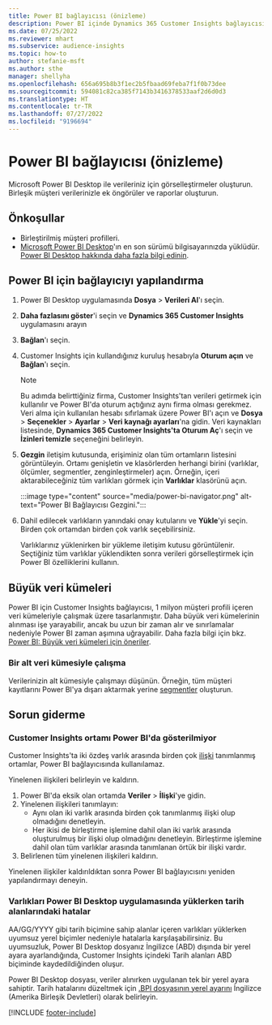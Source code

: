 ```yaml
---
title: Power BI bağlayıcısı (önizleme)
description: Power BI içinde Dynamics 365 Customer Insights bağlayıcısının nasıl kullanıldığını öğrenin.
ms.date: 07/25/2022
ms.reviewer: mhart
ms.subservice: audience-insights
ms.topic: how-to
author: stefanie-msft
ms.author: sthe
manager: shellyha
ms.openlocfilehash: 656a695b8b3f1ec2b5fbaad69feba7f1f0b73dee
ms.sourcegitcommit: 594081c82ca385f7143b3416378533aaf2d6d0d3
ms.translationtype: HT
ms.contentlocale: tr-TR
ms.lasthandoff: 07/27/2022
ms.locfileid: "9196694"
---
```

# <a name="power-bi-connector-preview"></a>Power BI bağlayıcısı (önizleme)

Microsoft Power BI Desktop ile verileriniz için görselleştirmeler oluşturun. Birleşik müşteri verilerinizle ek öngörüler ve raporlar oluşturun.

## <a name="prerequisites"></a>Önkoşullar

- Birleştirilmiş müşteri profilleri.
- [Microsoft Power BI Desktop](https://powerbi.microsoft.com/desktop/)'ın en son sürümü bilgisayarınızda yüklüdür. [Power BI Desktop hakkında daha fazla bilgi edinin](/power-bi/desktop-what-is-desktop).

## <a name="configure-the-connector-for-power-bi"></a>Power BI için bağlayıcıyı yapılandırma

1. Power BI Desktop uygulamasında **Dosya** > **Verileri Al**'ı seçin.

1. **Daha fazlasını göster**'i seçin ve **Dynamics 365 Customer Insights** uygulamasını arayın

1. **Bağlan**'ı seçin.

1. Customer Insights için kullandığınız kuruluş hesabıyla **Oturum açın** ve **Bağlan**'ı seçin.
   > [!NOTE]
   > Bu adımda belirttiğiniz firma, Customer Insights'tan verileri getirmek için kullanılır ve Power BI'da oturum açtığınız aynı firma olması gerekmez. Veri alma için kullanılan hesabı sıfırlamak üzere Power BI'ı açın ve **Dosya** > **Seçenekler** > **Ayarlar** > **Veri kaynağı ayarları**'na gidin. Veri kaynakları listesinde, **Dynamics 365 Customer Insights'ta Oturum Aç**'ı seçin ve **İzinleri temizle** seçeneğini belirleyin.  

1. **Gezgin** iletişim kutusunda, erişiminiz olan tüm ortamların listesini görüntüleyin. Ortamı genişletin ve klasörlerden herhangi birini (varlıklar, ölçümler, segmentler, zenginleştirmeler) açın. Örneğin, içeri aktarabileceğiniz tüm varlıkları görmek için **Varlıklar** klasörünü açın.

   :::image type="content" source="media/power-bi-navigator.png" alt-text="Power BI Bağlayıcısı Gezgini.":::

1. Dahil edilecek varlıkların yanındaki onay kutularını ve **Yükle**'yi seçin. Birden çok ortamdan birden çok varlık seçebilirsiniz.

   Varlıklarınız yüklenirken bir yükleme iletişim kutusu görüntülenir. Seçtiğiniz tüm varlıklar yüklendikten sonra verileri görselleştirmek için Power BI özelliklerini kullanın.

## <a name="large-data-sets"></a>Büyük veri kümeleri

Power BI için Customer Insights bağlayıcısı, 1 milyon müşteri profili içeren veri kümeleriyle çalışmak üzere tasarlanmıştır. Daha büyük veri kümelerinin alınması işe yarayabilir, ancak bu uzun bir zaman alır ve sınırlamalar nedeniyle Power BI zaman aşımına uğrayabilir. Daha fazla bilgi için bkz. [Power BI: Büyük veri kümeleri için öneriler](/power-bi/admin/service-premium-what-is#large-datasets).

### <a name="work-with-a-subset-of-data"></a>Bir alt veri kümesiyle çalışma

Verilerinizin alt kümesiyle çalışmayı düşünün. Örneğin, tüm müşteri kayıtlarını Power BI'ya dışarı aktarmak yerine [segmentler](segments.md) oluşturun.

## <a name="troubleshooting"></a>Sorun giderme

### <a name="customer-insights-environment-doesnt-show-in-power-bi"></a>Customer Insights ortamı Power BI'da gösterilmiyor

Customer Insights'ta iki özdeş varlık arasında birden çok [ilişki](relationships.md) tanımlanmış ortamlar, Power BI bağlayıcısında kullanılamaz.

Yinelenen ilişkileri belirleyin ve kaldırın.

1. Power BI'da eksik olan ortamda **Veriler** > **İlişki**'ye gidin.
1. Yinelenen ilişkileri tanımlayın:
   - Aynı olan iki varlık arasında birden çok tanımlanmış ilişki olup olmadığını denetleyin.
   - Her ikisi de birleştirme işlemine dahil olan iki varlık arasında oluşturulmuş bir ilişki olup olmadığını denetleyin. Birleştirme işlemine dahil olan tüm varlıklar arasında tanımlanan örtük bir ilişki vardır.
1. Belirlenen tüm yinelenen ilişkileri kaldırın.

Yinelenen ilişkiler kaldırıldıktan sonra Power BI bağlayıcısını yeniden yapılandırmayı deneyin.

### <a name="errors-on-date-fields-when-loading-entities-in-power-bi-desktop"></a>Varlıkları Power BI Desktop uygulamasında yüklerken tarih alanlarındaki hatalar

AA/GG/YYYY gibi tarih biçimine sahip alanlar içeren varlıkları yüklerken uyumsuz yerel biçimler nedeniyle hatalarla karşılaşabilirsiniz. Bu uyumsuzluk, Power BI Desktop dosyanız İngilizce (ABD) dışında bir yerel ayara ayarlandığında, Customer Insights içindeki Tarih alanları ABD biçiminde kaydedildiğinden oluşur.

Power BI Desktop dosyası, veriler alınırken uygulanan tek bir yerel ayara sahiptir. Tarih hatalarını düzeltmek için [.BPI dosyasının yerel ayarını](/power-bi/fundamentals/supported-languages-countries-regions#choose-the-language-or-locale-of-power-bi-desktop) İngilizce (Amerika Birleşik Devletleri) olarak belirleyin.

[!INCLUDE [footer-include](includes/footer-banner.md)]
